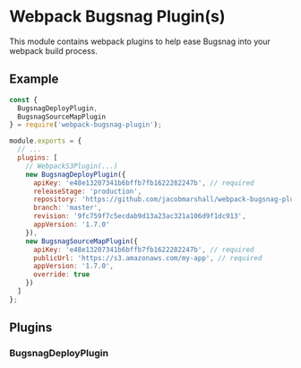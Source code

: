 # Webpack Bugsnag Plugin(s)

This module contains webpack plugins to help ease Bugsnag into your webpack build process.

## Example

```js
const {
  BugsnagDeployPlugin,
  BugsnagSourceMapPlugin
} = require('webpack-bugsnag-plugin');

module.exports = {
  // ...
  plugins: [
    // WebpackS3Plugin(...)
    new BugsnagDeployPlugin({
      apiKey: 'e48e13207341b6bffb7fb1622282247b', // required
      releaseStage: 'production',
      repository: 'https://github.com/jacobmarshall/webpack-bugsnag-plugin.git',
      branch: 'master',
      revision: '9fc759f7c5ecdab9d13a23ac321a106d9f1dc913', 
      appVersion: '1.7.0'
    }),
    new BugsnagSourceMapPlugin({
      apiKey: 'e48e13207341b6bffb7fb1622282247b', // required
      publicUrl: 'https://s3.amazonaws.com/my-app', // required
      appVersion: '1.7.0',
      override: true
    })
  ]
};
```

## Plugins

### BugsnagDeployPlugin
